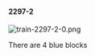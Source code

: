 #### 2297-2
![train-2297-2-0.png](https://github.com/lil-lab/nlvr/raw/master/nlvr/train/images/79/train-2297-2-0.png "train-2297-2-0.png")

There are 4 blue blocks